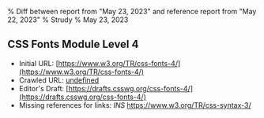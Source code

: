 % Diff between report from "May 23, 2023" and reference report from "May 22, 2023"
% Strudy
% May 23, 2023

## CSS Fonts Module Level 4

- Initial URL: [https://www.w3.org/TR/css-fonts-4/](https://www.w3.org/TR/css-fonts-4/)
- Crawled URL: [undefined](undefined)
- Editor's Draft: [https://drafts.csswg.org/css-fonts-4/](https://drafts.csswg.org/css-fonts-4/)
- Missing references for links: *INS* https://www.w3.org/TR/css-syntax-3/




